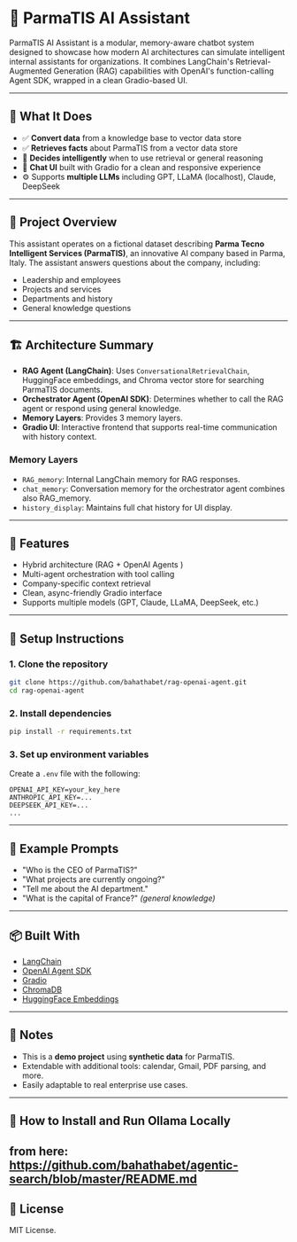 # 🤖 ParmaTIS AI Assistant

ParmaTIS AI Assistant is a modular, memory-aware chatbot system designed to showcase how modern AI architectures can simulate intelligent internal assistants for organizations. It combines LangChain's Retrieval-Augmented Generation (RAG) capabilities with OpenAI's function-calling Agent SDK, wrapped in a clean Gradio-based UI.

---
## 🧠 What It Does

- ✅ **Convert data** from a knowledge base to vector data store
- ✅ **Retrieves facts** about ParmaTIS from a vector data store
- 🧭 **Decides intelligently** when to use retrieval or general reasoning
- 💬 **Chat UI** built with Gradio for a clean and responsive experience
- ⚙️ Supports **multiple LLMs** including GPT, LLaMA (localhost), Claude, DeepSeek

---

## 🧠 Project Overview

This assistant operates on a fictional dataset describing **Parma Tecno Intelligent Services (ParmaTIS)**, an innovative AI company based in Parma, Italy. The assistant answers questions about the company, including:

* Leadership and employees
* Projects and services
* Departments and history
* General knowledge questions

---

## 🏗️ Architecture Summary

* **RAG Agent (LangChain)**: Uses `ConversationalRetrievalChain`, HuggingFace embeddings, and Chroma vector store for searching ParmaTIS documents.
* **Orchestrator Agent (OpenAI SDK)**: Determines whether to call the RAG agent or respond using general knowledge.
* **Memory Layers**: Provides 3 memory layers.
* **Gradio UI**: Interactive frontend that supports real-time communication with history context.

### Memory Layers

* `RAG_memory`: Internal LangChain memory for RAG responses.
* `chat_memory`: Conversation memory for the orchestrator agent combines also RAG_memory.
* `history_display`: Maintains full chat history for UI display.

---

## 🚀 Features

* Hybrid architecture (RAG + OpenAI Agents )
* Multi-agent orchestration with tool calling
* Company-specific context retrieval
* Clean, async-friendly Gradio interface
* Supports multiple models (GPT, Claude, LLaMA, DeepSeek, etc.)

---

## 🔧 Setup Instructions

### 1. Clone the repository

```bash
git clone https://github.com/bahathabet/rag-openai-agent.git
cd rag-openai-agent
```

### 2. Install dependencies

```bash
pip install -r requirements.txt
```

### 3. Set up environment variables

Create a `.env` file with the following:

```env
OPENAI_API_KEY=your_key_here
ANTHROPIC_API_KEY=...
DEEPSEEK_API_KEY=...
...
```

---

## 💬 Example Prompts

* "Who is the CEO of ParmaTIS?"
* "What projects are currently ongoing?"
* "Tell me about the AI department."
* "What is the capital of France?" *(general knowledge)*

---

## 📦 Built With

* [LangChain](https://www.langchain.com/)
* [OpenAI Agent SDK](https://platform.openai.com/)
* [Gradio](https://www.gradio.app/)
* [ChromaDB](https://www.trychroma.com/)
* [HuggingFace Embeddings](https://huggingface.co/)

---

## 📌 Notes

* This is a **demo project** using **synthetic data** for ParmaTIS.
* Extendable with additional tools: calendar, Gmail, PDF parsing, and more.
* Easily adaptable to real enterprise use cases.

---
## 🧠 How to Install and Run Ollama Locally
from here:
https://github.com/bahathabet/agentic-search/blob/master/README.md
---

## 📜 License

MIT License.
